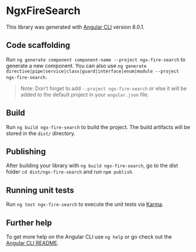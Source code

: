# NgxFireSearch

This library was generated with [Angular CLI](https://github.com/angular/angular-cli) version 8.0.1.

## Code scaffolding

Run `ng generate component component-name --project ngx-fire-search` to generate a new component. You can also use `ng generate directive|pipe|service|class|guard|interface|enum|module --project ngx-fire-search`.
> Note: Don't forget to add `--project ngx-fire-search` or else it will be added to the default project in your `angular.json` file. 

## Build

Run `ng build ngx-fire-search` to build the project. The build artifacts will be stored in the `dist/` directory.

## Publishing

After building your library with `ng build ngx-fire-search`, go to the dist folder `cd dist/ngx-fire-search` and run `npm publish`.

## Running unit tests

Run `ng test ngx-fire-search` to execute the unit tests via [Karma](https://karma-runner.github.io).

## Further help

To get more help on the Angular CLI use `ng help` or go check out the [Angular CLI README](https://github.com/angular/angular-cli/blob/master/README.md).
